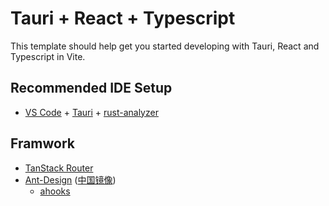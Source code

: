 # Tauri + React + Typescript

This template should help get you started developing with Tauri, React and Typescript in Vite.

## Recommended IDE Setup

- [VS Code](https://code.visualstudio.com/) + [Tauri](https://marketplace.visualstudio.com/items?itemName=tauri-apps.tauri-vscode) + [rust-analyzer](https://marketplace.visualstudio.com/items?itemName=rust-lang.rust-analyzer)

## Framwork

- [TanStack Router](https://tanstack.com/router)
- [Ant-Design](https://ant.design/) ([中国镜像](https://ant-design.antgroup.com/))
  - [ahooks](https://alibaba.github.io/)
